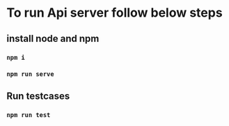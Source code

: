 # To run Api server follow below steps

## install node and npm

### `npm i`

### `npm run serve`

## Run testcases

### `npm run test`
